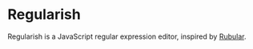Regularish
==========
Regularish is a JavaScript regular expression editor,
inspired by [Rubular](http://rubular.com/).
